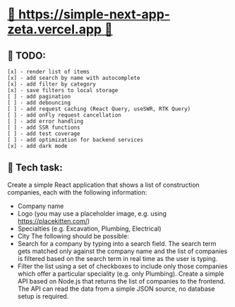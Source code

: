# [🔗 https://simple-next-app-zeta.vercel.app 🔗](https://simple-next-app-zeta.vercel.app/)

## 🧾 TODO:

    [x] - render list of items
    [x] - add search by name with autocomplete
    [x] - add filter by category
    [x] - save filters to local storage
    [ ] - add pagination
    [ ] - add debouncing
    [ ] - add request caching (React Query, useSWR, RTK Query)
    [ ] - add onFly request cancellation
    [ ] - add error handling
    [ ] - add SSR functions
    [ ] - add test coverage
    [ ] - add optimization for backend services
    [x] - add dark mode

## 📝 Tech task:

Create a simple React application that shows a list of construction companies, each with the following information:

- Company name
- Logo (you may use a placeholder image, e.g. using https://placekitten.com/)
- Specialties (e.g. Excavation, Plumbing, Electrical)
- City
  The following should be possible:
- Search for a company by typing into a search field. The search term gets matched only against the company name and the list of companies is filtered based on the search term in real time as the user is typing.
- Filter the list using a set of checkboxes to include only those companies which offer a particular speciality (e.g. only Plumbing).
  Create a simple API based on Node.js that returns the list of companies to the frontend. The API can read the data from a simple JSON source, no database setup is required.

